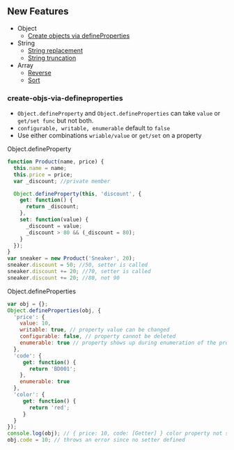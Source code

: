 ## New Features

* Object
  * [Create objects via defineProperties](#create-objs-via-defineproperties)
* String
  * [String replacement](#string-replacement)
  * [String truncation](#string-truncation)
* Array
  * [Reverse](#reverse)
  * [Sort](#sort)

### create-objs-via-defineproperties
  * `Object.defineProperty` and `Object.defineProperties` can take `value` or `get/set func` but not both.
  * `configurable, writable, enumerable` default to `false`
  * Use either combinations `wriable/value` or `get/set` on a property

Object.defineProperty
```js
function Product(name, price) {
  this.name = name;
  this.price = price;
  var _discount; //private member

  Object.defineProperty(this, 'discount', {
    get: function() {
      return _discount;
    },
    set: function(value) {
      _discount = value;
      _discount > 80 && (_discount = 80);
    }
  });
}
var sneaker = new Product('Sneaker', 20);
sneaker.discount = 50; //50, setter is called
sneaker.discount += 20; //70, setter is called
sneaker.discount += 20; //80, not 90
```

Object.defineProperties
```js
var obj = {};
Object.defineProperties(obj, {
  'price': {
    value: 10,
    writable: true, // property value can be changed
    configurable: false, // property cannot be deleted
    enumerable: true // property shows up during enumeration of the properties like 
  },
  'code': {
     get: function() {
       return 'BD001';
    },
    enumerable: true
  },
  'color': {
     get: function() {
       return 'red';
     }  
  }
});
console.log(obj); // { price: 10, code: [Getter] } color property not show up since it is not enumerable
obj.code = 10; // throws an error since no setter defined
```

